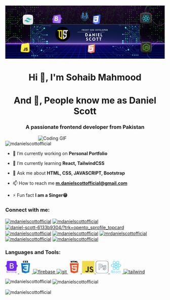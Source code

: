 ![logo](https://github.com/mdanielscottofficial/mdanielscottofficial/blob/main/Daniel%20Scott%20(1).png)
<h1 align="center">Hi 👋, I'm Sohaib Mahmood</h1>
<h1 align="center">And 👋, People know me as Daniel Scott</h1>
<h3 align="center">A passionate frontend developer from Pakistan</h3>
<img align="right" src="https://img.freepik.com/free-photo/person-playing-3d-video-games-device_23-2151005751.jpg?t=st=1713241326~exp=1713244926~hmac=4a28d82a4852f937f88b526a8d871f7f8df668944d251f2ea98dd07c0d5cceb4&w=740" width="400" alt="Coding GIF">

<p align="left"> <img src="https://komarev.com/ghpvc/?username=mdanielscottofficial&label=Profile%20views&color=0e75b6&style=flat" alt="mdanielscottofficial" /> </p>

- 🔭 I’m currently working on **Personal Portfolio**

- 🌱 I’m currently learning **React, TailwindCSS**

- 💬 Ask me about **HTML, CSS, JAVASCRIPT, Bootstrap**

- 📫 How to reach me **m.danielscottofficial@gmail.com**

- ⚡ Fun fact **I am a Singer😁**

<h3 align="left">Connect with me:</h3>
<p align="left">
<a href="https://codepen.io/mdanielscottofficial" target="blank"><img align="center" src="https://raw.githubusercontent.com/rahuldkjain/github-profile-readme-generator/master/src/images/icons/Social/codepen.svg" alt="mdanielscottofficial" height="30" width="40" /></a>
<a href="https://dev.to/mdanielscottofficial" target="blank"><img align="center" src="https://raw.githubusercontent.com/rahuldkjain/github-profile-readme-generator/master/src/images/icons/Social/devto.svg" alt="mdanielscottofficial" height="30" width="40" /></a>
<a href="https://linkedin.com/in/daniel-scott-6133b9304/?trk=opento_sprofile_topcard" target="blank"><img align="center" src="https://raw.githubusercontent.com/rahuldkjain/github-profile-readme-generator/master/src/images/icons/Social/linked-in-alt.svg" alt="daniel-scott-6133b9304/?trk=opento_sprofile_topcard" height="30" width="40" /></a>
<a href="https://codesandbox.com/mdanielscottofficial" target="blank"><img align="center" src="https://raw.githubusercontent.com/rahuldkjain/github-profile-readme-generator/master/src/images/icons/Social/codesandbox.svg" alt="mdanielscottofficial" height="30" width="40" /></a>
<a href="https://fb.com/mdanielscottofficial" target="blank"><img align="center" src="https://raw.githubusercontent.com/rahuldkjain/github-profile-readme-generator/master/src/images/icons/Social/facebook.svg" alt="mdanielscottofficial" height="30" width="40" /></a>
<a href="https://instagram.com/mrdanielscottofficial" target="blank"><img align="center" src="https://raw.githubusercontent.com/rahuldkjain/github-profile-readme-generator/master/src/images/icons/Social/instagram.svg" alt="mrdanielscottofficial" height="30" width="40" /></a>
<a href="https://www.youtube.com/channel/UCm0prl6osaUSn2ooB33W3dA" target="blank"><img align="center" src="https://raw.githubusercontent.com/rahuldkjain/github-profile-readme-generator/master/src/images/icons/Social/youtube.svg" alt="mdanielscottofficial" height="30" width="40" /></a>
<a href="https://www.hackerearth.com/@m.danielscottofficial" target="blank"><img align="center" src="https://raw.githubusercontent.com/rahuldkjain/github-profile-readme-generator/master/src/images/icons/Social/hackerearth.svg" alt="mdanielscottofficial" height="30" width="40" /></a>
</p>

<h3 align="left">Languages and Tools:</h3>
<p align="left"> <a href="https://getbootstrap.com" target="_blank" rel="noreferrer"> <img src="https://raw.githubusercontent.com/devicons/devicon/master/icons/bootstrap/bootstrap-plain-wordmark.svg" alt="bootstrap" width="40" height="40"/> </a> <a href="https://www.w3schools.com/css/" target="_blank" rel="noreferrer"> <img src="https://raw.githubusercontent.com/devicons/devicon/master/icons/css3/css3-original-wordmark.svg" alt="css3" width="40" height="40"/> </a> <a href="https://firebase.google.com/" target="_blank" rel="noreferrer"> <img src="https://www.vectorlogo.zone/logos/firebase/firebase-icon.svg" alt="firebase" width="40" height="40"/> </a> <a href="https://git-scm.com/" target="_blank" rel="noreferrer"> <img src="https://www.vectorlogo.zone/logos/git-scm/git-scm-icon.svg" alt="git" width="40" height="40"/> </a> <a href="https://www.w3.org/html/" target="_blank" rel="noreferrer"> <img src="https://raw.githubusercontent.com/devicons/devicon/master/icons/html5/html5-original-wordmark.svg" alt="html5" width="40" height="40"/> </a> <a href="https://developer.mozilla.org/en-US/docs/Web/JavaScript" target="_blank" rel="noreferrer"> <img src="https://raw.githubusercontent.com/devicons/devicon/master/icons/javascript/javascript-original.svg" alt="javascript" width="40" height="40"/> </a> <a href="https://www.photoshop.com/en" target="_blank" rel="noreferrer"> <img src="https://raw.githubusercontent.com/devicons/devicon/master/icons/photoshop/photoshop-line.svg" alt="photoshop" width="40" height="40"/> </a> <a href="https://reactjs.org/" target="_blank" rel="noreferrer"> <img src="https://raw.githubusercontent.com/devicons/devicon/master/icons/react/react-original-wordmark.svg" alt="react" width="40" height="40"/> </a> <a href="https://tailwindcss.com/" target="_blank" rel="noreferrer"> <img src="https://www.vectorlogo.zone/logos/tailwindcss/tailwindcss-icon.svg" alt="tailwind" width="40" height="40"/> </a> </p>

<p><img align="left" src="https://github-readme-stats.vercel.app/api/top-langs?username=mdanielscottofficial&show_icons=true&locale=en&layout=compact" alt="mdanielscottofficial" /></p>

<p>&nbsp;<img align="center" src="https://github-readme-stats.vercel.app/api?username=mdanielscottofficial&show_icons=true&locale=en" alt="mdanielscottofficial" /></p>

<p><img align="center" src="https://github-readme-streak-stats.herokuapp.com/?user=mdanielscottofficial&" alt="mdanielscottofficial" /></p>

